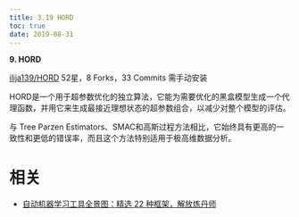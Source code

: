 ```yaml
---
title: 3.19 HORD
toc: true
date: 2019-08-31
---
```



**9. HORD**

[ilija139/HORD](https://link.zhihu.com/?target=https%3A//github.com/ilija139/HORD)
52星，8 Forks，33 Commits
需手动安装

HORD是一个用于超参数优化的独立算法，它能为需要优化的黑盒模型生成一个代理函数，并用它来生成最接近理想状态的超参数组合，以减少对整个模型的评估。

与 Tree Parzen Estimators、SMAC和高斯过程方法相比，它始终具有更高的一致性和更低的错误率，而且这个方法特别适用于极高维数据分析。








# 相关

- [自动机器学习工具全景图：精选 22 种框架，解放炼丹师](https://zhuanlan.zhihu.com/p/42715527)
